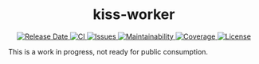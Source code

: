 <h1 align="center">
  kiss-worker
</h1>
<p align="center">
  <a href="https://github.com/andreashuber69/kiss-worker/releases">
    <img src="https://img.shields.io/github/release-date/andreashuber69/kiss-worker.svg" alt="Release Date">
  </a>
  <a href="https://github.com/andreashuber69/kiss-worker/actions/workflows/ci.yml">
    <img src="https://github.com/andreashuber69/kiss-worker/actions/workflows/ci.yml/badge.svg" alt="CI">
  </a>
  <a href="https://github.com/andreashuber69/kiss-worker/issues">
    <img src="https://img.shields.io/github/issues-raw/andreashuber69/kiss-worker.svg" alt="Issues">
  </a>
  <a href="https://codeclimate.com/github/andreashuber69/kiss-worker/maintainability">
    <img src="https://api.codeclimate.com/v1/badges/f3afec1c547d0c33bf94/maintainability" alt="Maintainability">
  </a>
  <a href="https://coveralls.io/github/andreashuber69/kiss-worker?branch=develop">
    <img src="https://coveralls.io/repos/github/andreashuber69/kiss-worker/badge.svg?branch=develop" alt="Coverage">
  </a>
  <a href="https://github.com/andreashuber69/kiss-worker/blob/develop/LICENSE">
    <img src="https://img.shields.io/github/license/andreashuber69/kiss-worker.svg" alt="License">
  </a>
</p>

This is a work in progress, not ready for public consumption.
